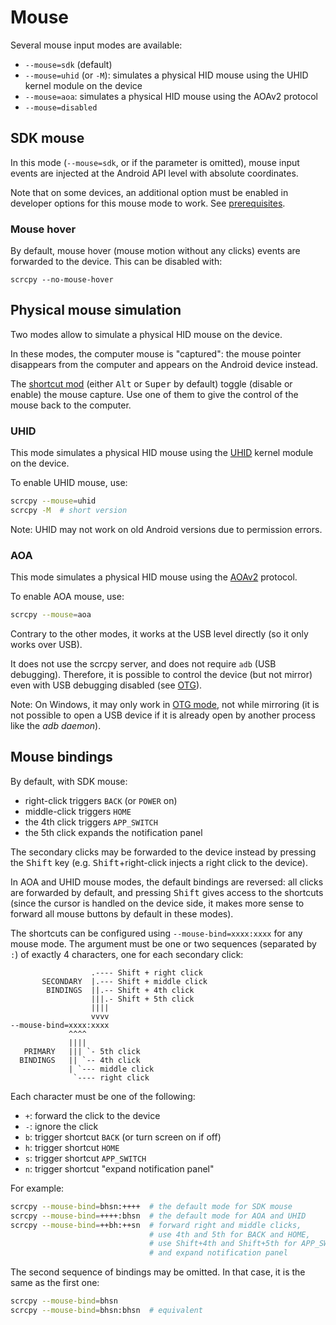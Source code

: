 # Mouse

Several mouse input modes are available:

 - `--mouse=sdk` (default)
 - `--mouse=uhid` (or `-M`): simulates a physical HID mouse using the UHID
   kernel module on the device
 - `--mouse=aoa`: simulates a physical HID mouse using the AOAv2 protocol
 - `--mouse=disabled`


## SDK mouse

In this mode (`--mouse=sdk`, or if the parameter is omitted), mouse input events
are injected at the Android API level with absolute coordinates.

Note that on some devices, an additional option must be enabled in developer
options for this mouse mode to work. See
[prerequisites](/README.md#prerequisites).

### Mouse hover

By default, mouse hover (mouse motion without any clicks) events are forwarded
to the device. This can be disabled with:

```
scrcpy --no-mouse-hover
```

## Physical mouse simulation

Two modes allow to simulate a physical HID mouse on the device.

In these modes, the computer mouse is "captured": the mouse pointer disappears
from the computer and appears on the Android device instead.

The [shortcut mod](shortcuts.md) (either <kbd>Alt</kbd> or <kbd>Super</kbd> by
default) toggle (disable or enable) the mouse capture. Use one of them to give
the control of the mouse back to the computer.


### UHID

This mode simulates a physical HID mouse using the [UHID] kernel module on the
device.

[UHID]: https://kernel.org/doc/Documentation/hid/uhid.txt

To enable UHID mouse, use:

```bash
scrcpy --mouse=uhid
scrcpy -M  # short version
```

Note: UHID may not work on old Android versions due to permission errors.


### AOA

This mode simulates a physical HID mouse using the [AOAv2] protocol.

[AOAv2]: https://source.android.com/devices/accessories/aoa2#hid-support

To enable AOA mouse, use:

```bash
scrcpy --mouse=aoa
```

Contrary to the other modes, it works at the USB level directly (so it only
works over USB).

It does not use the scrcpy server, and does not require `adb` (USB debugging).
Therefore, it is possible to control the device (but not mirror) even with USB
debugging disabled (see [OTG](otg.md)).

Note: On Windows, it may only work in [OTG mode](otg.md), not while mirroring
(it is not possible to open a USB device if it is already open by another
process like the _adb daemon_).


## Mouse bindings

By default, with SDK mouse:
 - right-click triggers `BACK` (or `POWER` on)
 - middle-click triggers `HOME`
 - the 4th click triggers `APP_SWITCH`
 - the 5th click expands the notification panel

The secondary clicks may be forwarded to the device instead by pressing the
<kbd>Shift</kbd> key (e.g. <kbd>Shift</kbd>+right-click injects a right click to
the device).

In AOA and UHID mouse modes, the default bindings are reversed: all clicks are
forwarded by default, and pressing <kbd>Shift</kbd> gives access to the
shortcuts (since the cursor is handled on the device side, it makes more sense
to forward all mouse buttons by default in these modes).

The shortcuts can be configured using `--mouse-bind=xxxx:xxxx` for any mouse
mode. The argument must be one or two sequences (separated by `:`) of exactly 4
characters, one for each secondary click:

```
                  .---- Shift + right click
       SECONDARY  |.--- Shift + middle click
        BINDINGS  ||.-- Shift + 4th click
                  |||.- Shift + 5th click
                  ||||
                  vvvv
--mouse-bind=xxxx:xxxx
             ^^^^
             ||||
   PRIMARY   ||| `- 5th click
  BINDINGS   || `-- 4th click
             | `--- middle click
              `---- right click
```

Each character must be one of the following:

 - `+`: forward the click to the device
 - `-`: ignore the click
 - `b`: trigger shortcut `BACK` (or turn screen on if off)
 - `h`: trigger shortcut `HOME`
 - `s`: trigger shortcut `APP_SWITCH`
 - `n`: trigger shortcut "expand notification panel"

For example:

```bash
scrcpy --mouse-bind=bhsn:++++  # the default mode for SDK mouse
scrcpy --mouse-bind=++++:bhsn  # the default mode for AOA and UHID
scrcpy --mouse-bind=++bh:++sn  # forward right and middle clicks,
                               # use 4th and 5th for BACK and HOME,
                               # use Shift+4th and Shift+5th for APP_SWITCH
                               # and expand notification panel
```

The second sequence of bindings may be omitted. In that case, it is the same as
the first one:

```bash
scrcpy --mouse-bind=bhsn
scrcpy --mouse-bind=bhsn:bhsn  # equivalent
```
